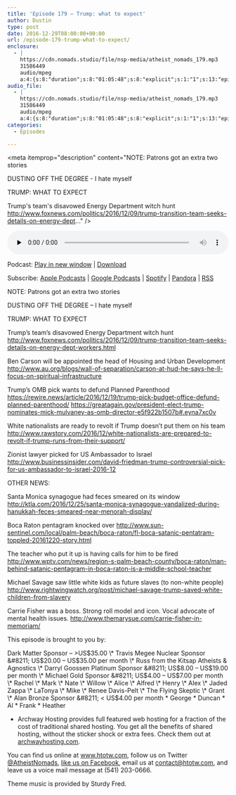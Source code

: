 ```yaml
---
title: '﻿Episode 179 – Trump: what to expect'
author: Dustin
type: post
date: 2016-12-29T08:00:00+00:00
url: /﻿episode-179-trump-what-to-expect/
enclosure:
  - |
    https://cdn.nomads.studio/file/nsp-media/atheist_nomads_179.mp3
    31586449
    audio/mpeg
    a:4:{s:8:"duration";s:8:"01:05:48";s:8:"explicit";s:1:"1";s:13:"episode_title";s:21:"Trump: what to expect";s:10:"episode_no";s:3:"179";}
audio_file:
  - |
    https://cdn.nomads.studio/file/nsp-media/atheist_nomads_179.mp3
    31586449
    audio/mpeg
    a:4:{s:8:"duration";s:8:"01:05:48";s:8:"explicit";s:1:"1";s:13:"episode_title";s:21:"Trump: what to expect";s:10:"episode_no";s:3:"179";}
categories:
  - Episodes

---
```

<div itemscope itemtype="http://schema.org/AudioObject">
  <meta itemprop="name" content="﻿Episode 179 &#8211; Trump: what to expect" />
  
  <meta itemprop="uploadDate" content="2016-12-29T01:00:00-07:00" />
  
  <meta itemprop="encodingFormat" content="audio/mpeg" />
  
  <meta itemprop="duration" content="PT1H05M48S" />
  
  <meta itemprop="description" content="NOTE: Patrons got an extra two stories

DUSTING OFF THE DEGREE - I hate myself

TRUMP: WHAT TO EXPECT

Trump's team's disavowed Energy Department witch hunt http://www.foxnews.com/politics/2016/12/09/trump-transition-team-seeks-details-on-energy-dept..." />
  
  <meta itemprop="contentUrl" content="https://dts.podtrac.com/redirect.mp3/cdn.nomads.studio/file/nsp-media/atheist_nomads_179.mp3" />
  
  <meta itemprop="contentSize" content="30.1" />
  </p> 
  
  <div class="powerpress_player" id="powerpress_player_8441">
    <audio class="wp-audio-shortcode" id="audio-5049-185" preload="none" style="width: 100%;" controls="controls"><source type="audio/mpeg" src="https://dts.podtrac.com/redirect.mp3/cdn.nomads.studio/file/nsp-media/atheist_nomads_179.mp3?_=185" /><a href="https://dts.podtrac.com/redirect.mp3/cdn.nomads.studio/file/nsp-media/atheist_nomads_179.mp3">https://dts.podtrac.com/redirect.mp3/cdn.nomads.studio/file/nsp-media/atheist_nomads_179.mp3</a></audio>
  </div>
</div>

<p class="powerpress_links powerpress_links_mp3">
  Podcast: <a href="https://dts.podtrac.com/redirect.mp3/cdn.nomads.studio/file/nsp-media/atheist_nomads_179.mp3" class="powerpress_link_pinw" target="_blank" title="Play in new window" onclick="return powerpress_pinw('https://htotw.com/?powerpress_pinw=5049-podcast');" rel="nofollow">Play in new window</a> | <a href="https://dts.podtrac.com/redirect.mp3/cdn.nomads.studio/file/nsp-media/atheist_nomads_179.mp3" class="powerpress_link_d" title="Download" rel="nofollow" download="atheist_nomads_179.mp3">Download</a>
</p>

<p class="powerpress_links powerpress_subscribe_links">
  Subscribe: <a href="https://podcasts.apple.com/us/podcast/humanists-take-on-the-world/id530050098?mt=2&ls=1" class="powerpress_link_subscribe powerpress_link_subscribe_itunes" target="_blank" title="Subscribe on Apple Podcasts" rel="nofollow">Apple Podcasts</a> | <a href="https://www.google.com/podcasts?feed=aHR0cDovL2F0aGVpc3Rub21hZHMubGlic3luLmNvbS9yc3M%3D" class="powerpress_link_subscribe powerpress_link_subscribe_googleplay" target="_blank" title="Subscribe on Google Podcasts" rel="nofollow">Google Podcasts</a> | <a href="https://open.spotify.com/show/3LzK2xZGike6Tc1GEMtMbr?si=LieN9SNuTpq96smuaUsH8A" class="powerpress_link_subscribe powerpress_link_subscribe_spotify" target="_blank" title="Subscribe on Spotify" rel="nofollow">Spotify</a> | <a href="https://www.pandora.com/podcast/atheist-nomads/PC:10122?corr=62071012&part=ug" class="powerpress_link_subscribe powerpress_link_subscribe_pandora" target="_blank" title="Subscribe on Pandora" rel="nofollow">Pandora</a> | <a href="https://htotw.com/feed/podcast/" class="powerpress_link_subscribe powerpress_link_subscribe_rss" target="_blank" title="Subscribe via RSS" rel="nofollow">RSS</a>
</p>

NOTE: Patrons got an extra two stories

DUSTING OFF THE DEGREE &#8211; I hate myself

TRUMP: WHAT TO EXPECT

Trump&#8217;s team&#8217;s disavowed Energy Department witch hunt <a href="http://www.foxnews.com/politics/2016/12/09/trump-transition-team-seeks-details-on-energy-dept-workers.html" target="_blank" rel="noopener">http://www.foxnews.com/politics/2016/12/09/trump-transition-team-seeks-details-on-energy-dept-workers.html</a>

Ben Carson will be appointed the head of Housing and Urban Development <a href="http://www.au.org/blogs/wall-of-separation/carson-at-hud-he-says-he-ll-focus-on-spiritual-infrastructure" target="_blank" rel="noopener">http://www.au.org/blogs/wall-of-separation/carson-at-hud-he-says-he-ll-focus-on-spiritual-infrastructure</a>

Trump&#8217;s OMB pick wants to defund Planned Parenthood <a href="https://rewire.news/article/2016/12/19/trump-pick-budget-office-defund-planned-parenthood/" target="_blank" rel="noopener">https://rewire.news/article/2016/12/19/trump-pick-budget-office-defund-planned-parenthood/</a> <a href="https://greatagain.gov/president-elect-trump-nominates-mick-mulvaney-as-omb-director-e5f922b1507b#.eyna7xc0v" target="_blank" rel="noopener">https://greatagain.gov/president-elect-trump-nominates-mick-mulvaney-as-omb-director-e5f922b1507b#.eyna7xc0v</a>

White nationalists are ready to revolt if Trump doesn&#8217;t put them on his team <a href="http://www.rawstory.com/2016/12/white-nationalists-are-prepared-to-revolt-if-trump-runs-from-their-support/" target="_blank" rel="noopener">http://www.rawstory.com/2016/12/white-nationalists-are-prepared-to-revolt-if-trump-runs-from-their-support/</a>

Zionist lawyer picked for US Ambassador to Israel <a href="http://www.businessinsider.com/david-friedman-trump-controversial-pick-for-us-ambassador-to-israel-2016-12" target="_blank" rel="noopener">http://www.businessinsider.com/david-friedman-trump-controversial-pick-for-us-ambassador-to-israel-2016-12</a>

OTHER NEWS:

Santa Monica synagogue had feces smeared on its window <a href="http://ktla.com/2016/12/25/santa-monica-synagogue-vandalized-during-hanukkah-feces-smeared-near-menorah-display/" target="_blank" rel="noopener">http://ktla.com/2016/12/25/santa-monica-synagogue-vandalized-during-hanukkah-feces-smeared-near-menorah-display/</a>

Boca Raton pentagram knocked over <a href="http://www.sun-sentinel.com/local/palm-beach/boca-raton/fl-boca-satanic-pentatram-toppled-20161220-story.html" target="_blank" rel="noopener">http://www.sun-sentinel.com/local/palm-beach/boca-raton/fl-boca-satanic-pentatram-toppled-20161220-story.html</a>

The teacher who put it up is having calls for him to be fired <a href="http://www.wptv.com/news/region-s-palm-beach-county/boca-raton/man-behind-satanic-pentagram-in-boca-raton-is-a-middle-school-teacher" target="_blank" rel="noopener">http://www.wptv.com/news/region-s-palm-beach-county/boca-raton/man-behind-satanic-pentagram-in-boca-raton-is-a-middle-school-teacher</a>

Michael Savage saw little white kids as future slaves (to non-white people) <a href="http://www.rightwingwatch.org/post/michael-savage-trump-saved-white-children-from-slavery" target="_blank" rel="noopener">http://www.rightwingwatch.org/post/michael-savage-trump-saved-white-children-from-slavery</a>

Carrie Fisher was a boss. Strong roll model and icon. Vocal advocate of mental health issues. <a href="http://www.themarysue.com/carrie-fisher-in-memoriam/" target="_blank" rel="noopener">http://www.themarysue.com/carrie-fisher-in-memoriam/</a>

This episode is brought to you by:

Dark Matter Sponsor &#8211; >US$35.00 \* Travis Megee Nuclear Sponsor &#8211; US$20.00 &#8211; US$35.00 per month \* Russ from the Kitsap Atheists & Agnostics \* Darryl Goossen Platinum Sponsor &#8211; US$8.00 &#8211; US$19.00 per month \* Michael Gold Sponsor &#8211; US$4.00 &#8211; US$7.00 per month \* Rachel \* Mark \* Nate \* Willow \* Alice \* Alfred \* Henry \* Alex \* Jaded Zappa \* LaTonya \* Mike \* Renee Davis-Pelt \* The Flying Skeptic \* Grant \* Alan Bronze Sponsor &#8211; < US$4.00 per month \* George \* Duncan \* Al \* Frank \* Heather

* Archway Hosting provides full featured web hosting for a fraction of the cost of traditional shared hosting. You get all the benefits of shared hosting, without the sticker shock or extra fees. Check them out at <a href="http://archwayhosting.com/" target="_blank" rel="noopener">archwayhosting.com</a>.

You can find us online at <a href="http://www.htotw.com/" target="_blank" rel="noopener">www.htotw.com</a>, follow us on Twitter <a href="https://twitter.com/AtheistNomads" target="_blank" rel="noopener">@AtheistNomads</a>, <a href="https://www.facebook.com/AtheistNomads" target="_blank" rel="noopener">like us on Facebook</a>, email us at <contact@htotw.com>, and leave us a voice mail message at (541) 203-0666.

Theme music is provided by Sturdy Fred.